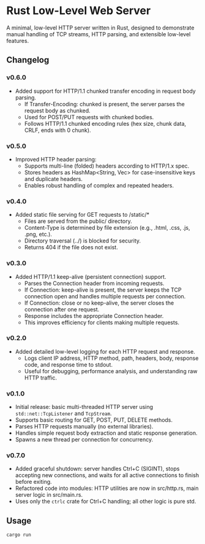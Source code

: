 # Rust Low-Level Web Server

A minimal, low-level HTTP server written in Rust, designed to demonstrate manual handling of TCP streams, HTTP parsing, and extensible low-level features.

## Changelog

### v0.6.0
- Added support for HTTP/1.1 chunked transfer encoding in request body parsing.
  - If Transfer-Encoding: chunked is present, the server parses the request body as chunked.
  - Used for POST/PUT requests with chunked bodies.
  - Follows HTTP/1.1 chunked encoding rules (hex size, chunk data, CRLF, ends with 0 chunk).

### v0.5.0
- Improved HTTP header parsing:
  - Supports multi-line (folded) headers according to HTTP/1.x spec.
  - Stores headers as HashMap<String, Vec<String>> for case-insensitive keys and duplicate headers.
  - Enables robust handling of complex and repeated headers.

### v0.4.0
- Added static file serving for GET requests to /static/*
  - Files are served from the public/ directory.
  - Content-Type is determined by file extension (e.g., .html, .css, .js, .png, etc.).
  - Directory traversal (../) is blocked for security.
  - Returns 404 if the file does not exist.

### v0.3.0
- Added HTTP/1.1 keep-alive (persistent connection) support.
  - Parses the Connection header from incoming requests.
  - If Connection: keep-alive is present, the server keeps the TCP connection open and handles multiple requests per connection.
  - If Connection: close or no keep-alive, the server closes the connection after one request.
  - Response includes the appropriate Connection header.
  - This improves efficiency for clients making multiple requests.

### v0.2.0
- Added detailed low-level logging for each HTTP request and response.
  - Logs client IP address, HTTP method, path, headers, body, response code, and response time to stdout.
  - Useful for debugging, performance analysis, and understanding raw HTTP traffic.

### v0.1.0
- Initial release: basic multi-threaded HTTP server using `std::net::TcpListener` and `TcpStream`.
- Supports basic routing for GET, POST, PUT, DELETE methods.
- Parses HTTP requests manually (no external libraries).
- Handles simple request body extraction and static response generation.
- Spawns a new thread per connection for concurrency.

### v0.7.0
- Added graceful shutdown: server handles Ctrl+C (SIGINT), stops accepting new connections, and waits for all active connections to finish before exiting.
- Refactored code into modules: HTTP utilities are now in src/http.rs, main server logic in src/main.rs.
- Uses only the `ctrlc` crate for Ctrl+C handling; all other logic is pure std.

## Usage

```sh
cargo run
```